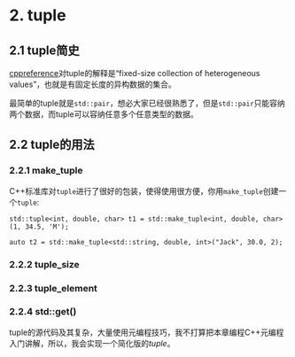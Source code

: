 # 2. tuple

## 2.1 tuple简史

[cppreference](http://en.cppreference.com/w/cpp/utility/tuple)对tuple的解释是“fixed-size collection of heterogeneous values”，也就是有固定长度的异构数据的集合。

最简单的tuple就是`std::pair`，想必大家已经很熟悉了，但是`std::pair`只能容纳两个数据，而tuple可以容纳任意多个任意类型的数据。

## 2.2 tuple的用法

### 2.2.1 make_tuple

C++标准库对`tuple`进行了很好的包装，使得使用很方便，你用`make_tuple`创建一个`tuple`:

```
std::tuple<int, double, char> t1 = std::make_tuple<int, double, char>(1, 34.5, 'M');

auto t2 = std::make_tuple<std::string, double, int>("Jack", 30.0, 2);

```

### 2.2.2 tuple_size

### 2.2.3 tuple_element

### 2.2.4 std::get()

tuple的源代码及其复杂，大量使用元编程技巧，我不打算把本章编程C++元编程入门讲解，所以，我会实现一个简化版的*tuple*。